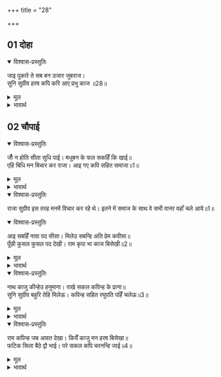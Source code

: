 +++
title = "28"

+++

## 01 दोहा

<div class="audioEmbed"  caption="AIR-वाचनम्" src="https://archive.org/download/rAmcharitmAnas-AIR/EPI-289.mp3"></div>

<details open><summary>विश्वास-प्रस्तुतिः</summary>

जाइ पुकारे ते सब बन उजार जुबराज।  
सुनि सुग्रीव हरष कपि करि आए प्रभु काज ॥28॥  
</details>

<details><summary>मूल</summary>

जाइ पुकारे ते सब बन उजार जुबराज।  
सुनि सुग्रीव हरष कपि करि आए प्रभु काज ॥28॥  
</details>

<details><summary>भावार्थ</summary>

ः- वहाँ से जो वानर भाग कर बचे थे उन सबोंने जाकर राजा सुग्रीवसे कहा कि हे राजन्! युवराज अङ्गदने वन का सत्यानाश कर दिया है। यह समाचार सुनकर सुग्रीवको बड़ा आनंद आया कि वे लोग प्रभुका काम करके आए हैं ॥28॥  
</details>




## 02 चौपाई
<details open><summary>विश्वास-प्रस्तुतिः</summary>

जौँ न होति सीता सुधि पाई। मधुबन के फल सकहिँ कि खाई॥  
एहि बिधि मन बिचार कर राजा। आइ गए कपि सहित समाजा॥1॥  
</details>

<details><summary>मूल</summary>

जौँ न होति सीता सुधि पाई। मधुबन के फल सकहिँ कि खाई॥  
एहि बिधि मन बिचार कर राजा। आइ गए कपि सहित समाजा॥1॥  
</details>

<details><summary>भावार्थ</summary>

ः- सुग्रीवको आनंद क्यों हुआ? उसका कारण कहते हैं। सुग्रीव ने मन में विचार किया कि जो उनको सीताजी की खबर नहीं मिली होती तो वे लोग मधुवन के फल कदापि नहीं खाते॥
</details>

<details open><summary>विश्वास-प्रस्तुतिः</summary>

राजा सुग्रीव इस तरह मनमें विचार कर रहे थे। इतने में समाज के साथ वे सभी वानर वहाँ चले आये॥1॥  


<details open><summary>विश्वास-प्रस्तुतिः</summary>

आइ सबहिँ नावा पद सीसा। मिलेउ सबन्हि अति प्रेम कपीसा॥  
पूँछी कुसल कुसल पद देखी। राम कृपा भा काज बिसेखी॥2॥  
</details>

<details><summary>मूल</summary>

राजा सुग्रीव इस तरह मनमें विचार कर रहे थे। इतने में समाज के साथ वे सभी वानर वहाँ चले आये॥1॥  


आइ सबहिँ नावा पद सीसा। मिलेउ सबन्हि अति प्रेम कपीसा॥  
पूँछी कुसल कुसल पद देखी। राम कृपा भा काज बिसेखी॥2॥  
</details>

<details><summary>भावार्थ</summary>

ः- सबने आकर सुग्रीव के चरणों में सिर नवाया और बड़े प्रेम के साथ सुग्रीव उन सबसे मिले। सुग्रीव ने सभी से कुशल पूछा तब उन्होंने कहा कि नाथ! आपके चरण कुशल देखकर हम कुशल हैं और जो यह काम बना है सो केवल रामचन्द्रजी की कृपासे बना है॥2॥  
</details>


<details open><summary>विश्वास-प्रस्तुतिः</summary>

नाथ काजु कीन्हेउ हनुमाना। राखे सकल कपिन्ह के प्राना॥  
सुनि सुग्रीव बहुरि तेहि मिलेऊ। कपिन्ह सहित रघुपति पहिँ चलेऊ॥3॥  
</details>

<details><summary>मूल</summary>

नाथ काजु कीन्हेउ हनुमाना। राखे सकल कपिन्ह के प्राना॥  
सुनि सुग्रीव बहुरि तेहि मिलेऊ। कपिन्ह सहित रघुपति पहिँ चलेऊ॥3॥  
</details>

<details><summary>भावार्थ</summary>

ः- हे नाथ! यह काम हनुमानजीने किया हैै मानो सब वानरों के इसने प्राण बचा लिये हैं॥ यह बात सुनकर सुग्रीव उठकर फिर हनुमानजी से मिले और वानरों के साथ रामचन्द्रजी के पास आए॥3॥  
</details>

<details open><summary>विश्वास-प्रस्तुतिः</summary>

राम कपिन्ह जब आवत देखा। कियेँ काजु मन हरष बिसेखा॥  
फटिक सिला बैठे द्वौ भाई। परे सकल कपि चरनन्हि जाई॥4॥  
</details>

<details><summary>मूल</summary>

राम कपिन्ह जब आवत देखा। कियेँ काजु मन हरष बिसेखा॥  
फटिक सिला बैठे द्वौ भाई। परे सकल कपि चरनन्हि जाई॥4॥  
</details>

<details><summary>भावार्थ</summary>

ः-  वानरोंको आते देखकर रामचन्द्रजीके मनमें बड़ा आनन्द हुआ कि ये लोग कार्य सिद्ध करके आ गये हैं॥ राम और लक्ष्मण ये दोनों भाई स्फटिकमणि की शिला पर बैठे हुए थे। वहाँ जाकर सब वानर दोनों भाइयों के चरणोंमें गिरे॥4॥  
</details>


